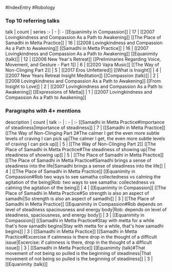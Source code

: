 #IndexEntry #Robology

### Top 10 referring talks
talk | count | series
:- | - |: -
[[Equanimity in Compassion]] | 17 | [[2007 Lovingkindness and Compassion As a Path to Awakening]]
[[The Place of Samadhi in Metta Practice]] | 16 | [[2008 Lovingkindness and Compassion As a Path to Awakening]]
[[Samadhi in Metta Practice]] | 16 | [[2007 Lovingkindness and Compassion As a Path to Awakening]]
[[Equanimity (talk)]] | 12 | [[2006 New Year's Retreat]]
[[Preliminaries Regarding Voice, Movement, and Gesture - Part 1]] | 6 | [[2020 Vajra Music]]
[[The Way of Non-Clinging Part 2]] | 5 | [[2017 Eros Unfettered]]
[[What is Insight]] | 4 | [[2007 New Years Retreat Insight Meditation]]
[[Compassion (talk)]] | 2 | [[2008 Lovingkindness and Compassion As a Path to Awakening]]
[[From Insight to Love]] | 2 | [[2007 Lovingkindness and Compassion As a Path to Awakening]]
[[Expressions of Metta]] | 1 | [[2007 Lovingkindness and Compassion As a Path to Awakening]]

### Paragraphs with 4+ mentions
description | count | talk
:- | : - | :-
[[Samadhi in Metta Practice#Importance of steadiness\|Importance of steadiness]] | 7 | [[Samadhi in Metta Practice]]
[[The Way of Non-Clinging Part 2#The calmer I get the even more subtle levels of craving I can pick up\|The calmer I get, the even more subtle levels of craving I can pick up]] | 5 | [[The Way of Non-Clinging Part 2]]
[[The Place of Samadhi in Metta Practice#The steadiness of showing up\|The steadiness of showing up]] | 5 | [[The Place of Samadhi in Metta Practice]]
[[The Place of Samadhi in Metta Practice#Samadhi brings a sense of steadiness into the life\|Samadhi brings a sense of steadiness into the life]] | 4 | [[The Place of Samadhi in Metta Practice]]
[[Equanimity in Compassion#Rob two ways to see samatha collectedness vs calming the agitation of the being\|Rob: two ways to see samatha: collectedness vs calming the agitation of the being]] | 4 | [[Equanimity in Compassion]]
[[The Place of Samadhi in Metta Practice#So strength is also an aspect of samadhi\|So strength is also an aspect of samadhi]] | 3 | [[The Place of Samadhi in Metta Practice]]
[[Equanimity in Compassion#Rob depends on level of steadiness spaciousness and energy body\|Rob: depends on level of steadiness, spaciousness, and energy body]] | 3 | [[Equanimity in Compassion]]
[[Samadhi in Metta Practice#Stay with metta for a while that's how samadhi begins\|Stay with metta for a while, that's how samadhi begins]] | 3 | [[Samadhi in Metta Practice]]
[[Samadhi in Metta Practice#Excercise if calmness is there drop in the thought of a difficult issue\|Excercise: if calmness is there, drop in the thought of a difficult issue]] | 3 | [[Samadhi in Metta Practice]]
[[Equanimity (talk)#That movement of not being so pulled is the beginning of steadiness\|That movement of not being so pulled is the beginning of steadiness]] | 3 | [[Equanimity (talk)]]

